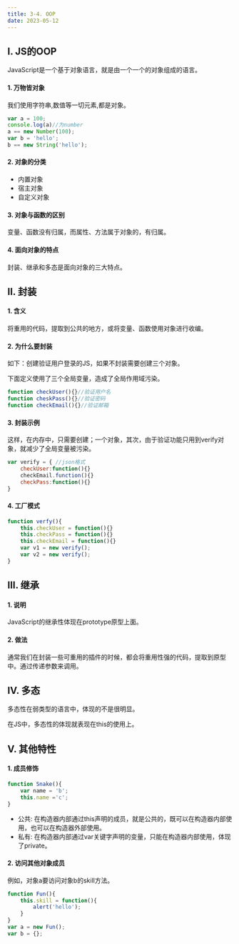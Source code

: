 ```yaml
---
title: 3-4. OOP
date: 2023-05-12
---
```


## Ⅰ. JS的OOP
JavaScript是一个基于对象语言，就是由一个一个的对象组成的语言。
#### 1. 万物皆对象
我们使用字符串,数值等一切元素,都是对象。
```js
var a = 100;
console.log(a)//为number
a == new Number(100);
var b = 'hello';
b == new String('hello');
```

#### 2. 对象的分类
- 内置对象
- 宿主对象
- 自定义对象

#### 3. 对象与函数的区别
变量、函数没有归属，而属性、方法属于对象的，有归属。

#### 4. 面向对象的特点
封装、继承和多态是面向对象的三大特点。

## Ⅱ. 封装
#### 1. 含义
将重用的代码，提取到公共的地方，或将变量、函数使用对象进行收编。

#### 2. 为什么要封装
如下：创建验证用户登录的JS，如果不封装需要创建三个对象。

下面定义使用了三个全局变量，造成了全局作用域污染。
```js
function checkUser(){}//验证用户名
function cheskPass(){}//验证密码
function checkEmail(){}//验证邮箱
```
#### 3. 封装示例
这样，在内存中，只需要创建；一个对象，其次，由于验证功能只用到verify对象，就减少了全局变量被污染。
```js
var verify = { //json格式
    checkUser:function(){}
    checkEmail.function(){}
    checkPass:function(){}
}
```

#### 4. 工厂模式
```js
function verfy(){
    this.checkUser = function(){}
    this.checkPass = function(){}
    this.checkEmail = function(){}
    var v1 = new verify();
    var v2 = new verify();
}
```

## Ⅲ. 继承
#### 1. 说明
JavaScript的继承性体现在prototype原型上面。
#### 2. 做法
通常我们在封装一些可重用的插件的时候，都会将重用性强的代码，提取到原型中。通过传递参数来调用。



## Ⅳ. 多态
多态性在弱类型的语言中，体现的不是很明显。

在JS中，多态性的体现就表现在this的使用上。

## Ⅴ. 其他特性
#### 1. 成员修饰
```js
function Snake(){
    var name = 'b';
    this.name ='c';
}
```
- 公共: 在构造器内部通过this声明的成员，就是公共的，既可以在构造器内部使用，也可以在构造器外部使用。
- 私有: 在构造器内部通过var关键字声明的变量，只能在构造器内部使用，体现了private。

#### 2. 访问其他对象成员
例如，对象a要访问对象b的skill方法。
```js
function Fun(){
    this.skill = function(){
        alert('hello');
    }
}
var a = new Fun();
var b = {};
```



